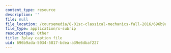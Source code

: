 ```yaml
---
content_type: resource
description: ''
file: null
file_location: /coursemedia/8-01sc-classical-mechanics-fall-2016/696b9ada50345817bdeaa39e6dbaf227_YdyhDdXaSP4.vtt
file_type: application/x-subrip
resourcetype: Other
title: 3play caption file
uid: 696b9ada-5034-5817-bdea-a39e6dbaf227
---
```


